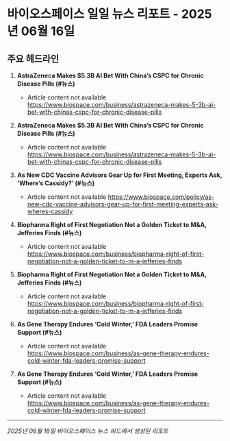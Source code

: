 # 바이오스페이스 일일 뉴스 리포트 - 2025년 06월 16일


## 주요 헤드라인

1. **AstraZeneca Makes $5.3B AI Bet With China’s CSPC for Chronic Disease Pills (#뉴스)**
   - Article content not available
   <https://www.biospace.com/business/astrazeneca-makes-5-3b-ai-bet-with-chinas-cspc-for-chronic-disease-pills>

2. **AstraZeneca Makes $5.3B AI Bet With China’s CSPC for Chronic Disease Pills (#뉴스)**
   - Article content not available
   <https://www.biospace.com/business/astrazeneca-makes-5-3b-ai-bet-with-chinas-cspc-for-chronic-disease-pills>

3. **As New CDC Vaccine Advisors Gear Up for First Meeting, Experts Ask, ‘Where’s Cassidy?’ (#뉴스)**
   - Article content not available
   <https://www.biospace.com/policy/as-new-cdc-vaccine-advisors-gear-up-for-first-meeting-experts-ask-wheres-cassidy>

4. **Biopharma Right of First Negotiation Not a Golden Ticket to M&A, Jefferies Finds (#뉴스)**
   - Article content not available
   <https://www.biospace.com/business/biopharma-right-of-first-negotiation-not-a-golden-ticket-to-m-a-jefferies-finds>

5. **Biopharma Right of First Negotiation Not a Golden Ticket to M&A, Jefferies Finds (#뉴스)**
   - Article content not available
   <https://www.biospace.com/business/biopharma-right-of-first-negotiation-not-a-golden-ticket-to-m-a-jefferies-finds>

6. **As Gene Therapy Endures ‘Cold Winter,’ FDA Leaders Promise Support (#뉴스)**
   - Article content not available
   <https://www.biospace.com/business/as-gene-therapy-endures-cold-winter-fda-leaders-promise-support>

7. **As Gene Therapy Endures ‘Cold Winter,’ FDA Leaders Promise Support (#뉴스)**
   - Article content not available
   <https://www.biospace.com/business/as-gene-therapy-endures-cold-winter-fda-leaders-promise-support>


---
*2025년 06월 16일 바이오스페이스 뉴스 피드에서 생성된 리포트*